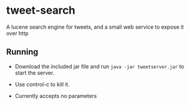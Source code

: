 # tweet-search
A lucene search engine for tweets, and a small web service to expose it over http

## Running 

* Download the included jar file and run `java -jar tweetserver.jar` to start the server.

* Use control-c to kill it. 

* Currently accepts no parameters
